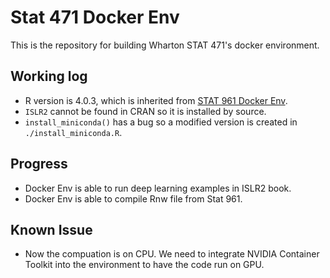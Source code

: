 # Stat 471 Docker Env

This is the repository for building Wharton STAT 471's docker environment.

## Working log

- R version is 4.0.3, which is inherited from [STAT 961 Docker Env](https://hub.docker.com/r/kuangda/stat-961).
- `ISLR2` cannot be found in CRAN so it is installed by source.
- `install_miniconda()` has a bug so a modified version is created in `./install_miniconda.R`.

## Progress

- Docker Env is able to run deep learning examples in ISLR2 book.
- Docker Env is able to compile Rnw file from Stat 961.

## Known Issue

- Now the compuation is on CPU. We need to integrate NVIDIA Container Toolkit into the environment to have the code run on GPU.
